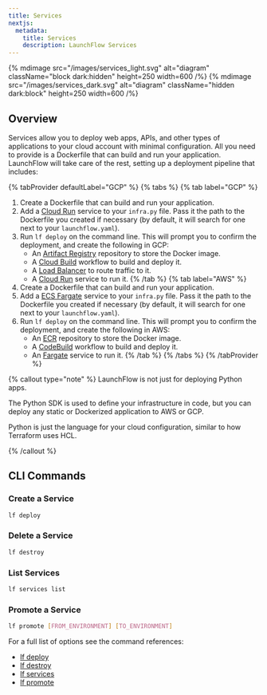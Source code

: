 ```yaml
---
title: Services
nextjs:
  metadata:
    title: Services
    description: LaunchFlow Services
---
```



{% mdimage src="/images/services_light.svg" alt="diagram" className="block dark:hidden" height=250 width=600 /%}
{% mdimage src="/images/services_dark.svg" alt="diagram" className="hidden dark:block" height=250 width=600 /%}


## Overview


Services allow you to deploy web apps, APIs, and other types of applications to your cloud account with minimal configuration. All you need to provide is a Dockerfile that can build and run your application. LaunchFlow will take care of the rest, setting up a deployment pipeline that includes:

{% tabProvider defaultLabel="GCP" %}
{% tabs %}
{% tab label="GCP" %}
1. Create a Dockerfile that can build and run your application.
2. Add a [Cloud Run](/reference/gcp-services/cloud-run) service to your `infra.py` file. Pass it the path to the Dockerfile you created if necessary (by default, it will search for one next to your `launchflow.yaml`).
3. Run `lf deploy` on the command line. This will prompt you to confirm the deployment, and create the following in GCP:
    - An [Artifact Registry](https://cloud.google.com/artifact-registry) repository to store the Docker image.
    - A [Cloud Build](https://cloud.google.com/build?hl=en) workflow to build and deploy it.
    - A [Load Balancer](https://cloud.google.com/load-balancing) to route traffic to it.
    - A [Cloud Run](https://cloud.google.com/run?hl=en) service to run it.
{% /tab %}
{% tab label="AWS" %}
1. Create a Dockerfile that can build and run your application.
2. Add a [ECS Fargate](/reference/aws-services/ecs-fargate) service to your `infra.py` file. Pass it the path to the Dockerfile you created if necessary (by default, it will search for one next to your `launchflow.yaml`).
3. Run `lf deploy` on the command line. This will prompt you to confirm the deployment, and create the following in AWS:
    - An [ECR](https://aws.amazon.com/ecr/) repository to store the Docker image.
    - A [CodeBuild](https://aws.amazon.com/codebuild/) workflow to build and deploy it.
    - An [Fargate](https://docs.aws.amazon.com/AmazonECS/latest/developerguide/AWS_Fargate.html) service to run it.
{% /tab %}
{% /tabs %}
{% /tabProvider %}


{% callout type="note" %}
LaunchFlow is not just for deploying Python apps.

The Python SDK is used to define your infrastructure in code, but you can deploy any static or Dockerized application to AWS or GCP.

Python is just the language for your cloud configuration, similar to how Terraform uses HCL.

{% /callout %}


## CLI Commands

### Create a Service

```bash
lf deploy
```

### Delete a Service

```bash
lf destroy
```

### List Services

```bash
lf services list
```

### Promote a Service

```bash
lf promote [FROM_ENVIRONMENT] [TO_ENVIRONMENT]
```

For a full list of options see the command references:

- [lf deploy](/reference/cli#lf-deploy)
- [lf destroy](/reference/cli#lf-destroy)
- [lf services](reference/cli#lf-services)
- [lf promote](/reference/cli#lf-promote)
